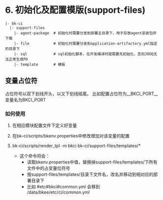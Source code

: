 # 6. 初始化及配置模版(support-files)

```
|- bk-ci
  |- support-files
    |- agent-package  # 初始化时需要分发到部署主目录下，用于存放agent安装包供下载
    |- file           # 初始化时需要分发到application-artifactory.yml指定的目录下
    |- sql            # sql初始化脚本，在开发编译时就需要先初始化，否则JOOQ无法正常生成PO
    |- template       # 模板
```

## 变量占位符

占位符号以双下划线开头，以又下划线结尾。
比如配置占位符为__BKCI_PORT__  变量名为BKCI_PORT

### 如何使用

1. 在相应模块配置文件下定义好变量
2. 在bk-ci/scripts/bkenv.properties中修改增加对该变量的配置
3. bk-ci/scripts/render_tpl -m bkci bk-ci/support-files/templates/* 
    
   - 这个命令将会：
     - 读取bkenv.properties中值，替换掉support-files/templates/下所有文件中的占变量位符号
     - 按support-files/templates/目录下文件名，改名并移动到相对应的部署目录下
     - 比如 #etc#bkci#common.yml 会移到 /data/bkee/etc/ci/common.yml



